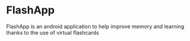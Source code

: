 # FlashApp

FlashApp is an android application to help improve memory and learning thanks to the use of virtual flashcards
